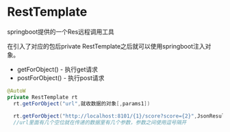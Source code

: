 # RestTemplate

springboot提供的一个Res远程调用工具

在引入了对应的包后private RestTemplate之后就可以使用springboot注入对象。

- getForObject() - 执行get请求
- postForObject() - 执行post请求

```java
@AutoW
private RestTemplate rt
  rt.getForObject("url",就收数据的对象[,params1])
  
  rt.getForObject("http://localhost:8101/{1}/score?score={2}",JsonResult.class,userId,Score)
  //url里面有几个空位就在传递的数据里有几个参数，参数之间使用逗号隔开
```



